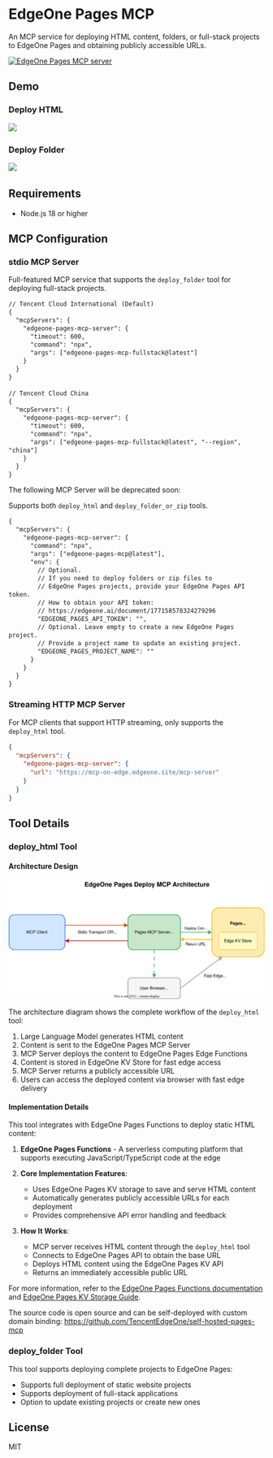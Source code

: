 # EdgeOne Pages MCP

An MCP service for deploying HTML content, folders, or full-stack projects to EdgeOne Pages and obtaining publicly accessible URLs.

<a href="https://glama.ai/mcp/servers/@TencentEdgeOne/edgeone-pages-mcp">
  <img width="380" height="200" src="https://glama.ai/mcp/servers/@TencentEdgeOne/edgeone-pages-mcp/badge" alt="EdgeOne Pages MCP server" />
</a>

## Demo

### Deploy HTML

![](https://cdnstatic.tencentcs.com/edgeone/pages/assets/U_GpJ-1746519327306.gif)

### Deploy Folder

![](https://cdnstatic.tencentcs.com/edgeone/pages/assets/kR_Kk-1746519251292.gif)

## Requirements

- Node.js 18 or higher

## MCP Configuration

### stdio MCP Server

Full-featured MCP service that supports the `deploy_folder` tool for deploying full-stack projects.

```jsonc
// Tencent Cloud International (Default)
{
  "mcpServers": {
    "edgeone-pages-mcp-server": {
      "timeout": 600,
      "command": "npx",
      "args": ["edgeone-pages-mcp-fullstack@latest"]
    }
  }
}

// Tencent Cloud China
{
  "mcpServers": {
    "edgeone-pages-mcp-server": {
      "timeout": 600,
      "command": "npx",
      "args": ["edgeone-pages-mcp-fullstack@latest", "--region", "china"]
    }
  }
}
```

The following MCP Server will be deprecated soon:

Supports both `deploy_html` and `deploy_folder_or_zip` tools.

```jsonc
{
  "mcpServers": {
    "edgeone-pages-mcp-server": {
      "command": "npx",
      "args": ["edgeone-pages-mcp@latest"],
      "env": {
        // Optional. 
        // If you need to deploy folders or zip files to 
        // EdgeOne Pages projects, provide your EdgeOne Pages API token.
        // How to obtain your API token: 
        // https://edgeone.ai/document/177158578324279296
        "EDGEONE_PAGES_API_TOKEN": "",
        // Optional. Leave empty to create a new EdgeOne Pages project.
        // Provide a project name to update an existing project.
        "EDGEONE_PAGES_PROJECT_NAME": ""
      }
    }
  }
}
```

### Streaming HTTP MCP Server

For MCP clients that support HTTP streaming, only supports the `deploy_html` tool.

```json
{
  "mcpServers": {
    "edgeone-pages-mcp-server": {
      "url": "https://mcp-on-edge.edgeone.site/mcp-server"
    }
  }
}
```

## Tool Details

### deploy_html Tool

#### Architecture Design

![EdgeOne Pages MCP Architecture](./assets/architecture.svg)

The architecture diagram shows the complete workflow of the `deploy_html` tool:

1. Large Language Model generates HTML content
2. Content is sent to the EdgeOne Pages MCP Server
3. MCP Server deploys the content to EdgeOne Pages Edge Functions
4. Content is stored in EdgeOne KV Store for fast edge access
5. MCP Server returns a publicly accessible URL
6. Users can access the deployed content via browser with fast edge delivery

#### Implementation Details

This tool integrates with EdgeOne Pages Functions to deploy static HTML content:

1. **EdgeOne Pages Functions** - A serverless computing platform that supports executing JavaScript/TypeScript code at the edge

2. **Core Implementation Features**:

   - Uses EdgeOne Pages KV storage to save and serve HTML content
   - Automatically generates publicly accessible URLs for each deployment
   - Provides comprehensive API error handling and feedback

3. **How It Works**:
   - MCP server receives HTML content through the `deploy_html` tool
   - Connects to EdgeOne Pages API to obtain the base URL
   - Deploys HTML content using the EdgeOne Pages KV API
   - Returns an immediately accessible public URL

For more information, refer to the [EdgeOne Pages Functions documentation](https://edgeone.ai/document/162227908259442688) and [EdgeOne Pages KV Storage Guide](https://edgeone.ai/document/162227803822321664).

The source code is open source and can be self-deployed with custom domain binding: https://github.com/TencentEdgeOne/self-hosted-pages-mcp

### deploy_folder Tool

This tool supports deploying complete projects to EdgeOne Pages:

- Supports full deployment of static website projects
- Supports deployment of full-stack applications
- Option to update existing projects or create new ones

## License

MIT
